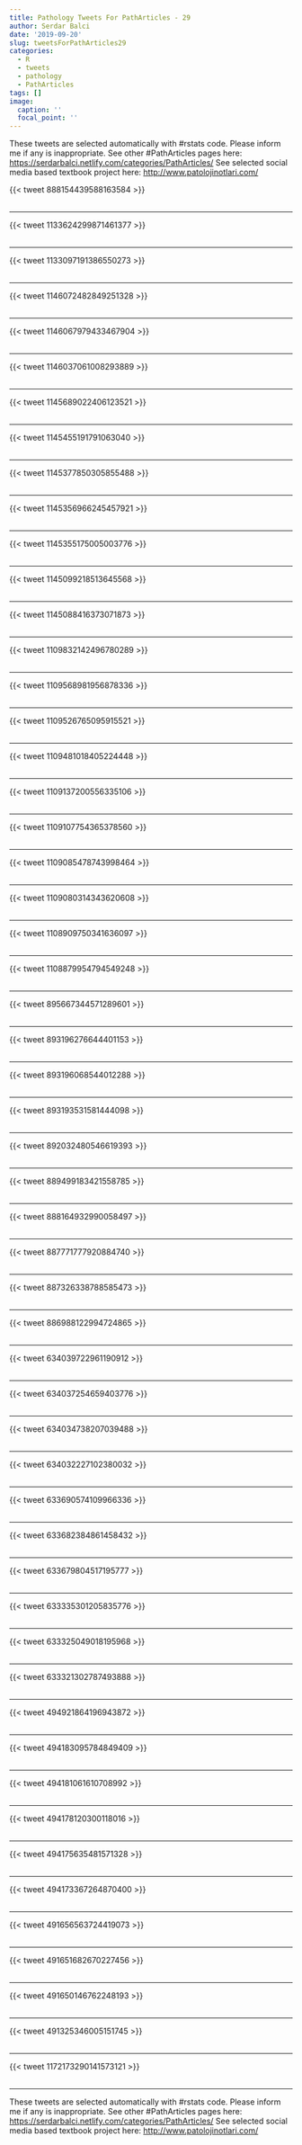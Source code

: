 ```yaml
---
title: Pathology Tweets For PathArticles - 29
author: Serdar Balci
date: '2019-09-20'
slug: tweetsForPathArticles29
categories:
  - R
  - tweets
  - pathology
  - PathArticles
tags: []
image:
  caption: ''
  focal_point: ''
---
```



These tweets are selected automatically with #rstats code. Please inform me if any is inappropriate.
See other #PathArticles pages here: https://serdarbalci.netlify.com/categories/PathArticles/ 
See selected social media based textbook project here: http://www.patolojinotlari.com/

{{< tweet 888154439588163584 >}}
<br>
<br>
<hr>
{{< tweet 1133624299871461377 >}}
<br>
<br>
<hr>
{{< tweet 1133097191386550273 >}}
<br>
<br>
<hr>
{{< tweet 1146072482849251328 >}}
<br>
<br>
<hr>
{{< tweet 1146067979433467904 >}}
<br>
<br>
<hr>
{{< tweet 1146037061008293889 >}}
<br>
<br>
<hr>
{{< tweet 1145689022406123521 >}}
<br>
<br>
<hr>
{{< tweet 1145455191791063040 >}}
<br>
<br>
<hr>
{{< tweet 1145377850305855488 >}}
<br>
<br>
<hr>
{{< tweet 1145356966245457921 >}}
<br>
<br>
<hr>
{{< tweet 1145355175005003776 >}}
<br>
<br>
<hr>
{{< tweet 1145099218513645568 >}}
<br>
<br>
<hr>
{{< tweet 1145088416373071873 >}}
<br>
<br>
<hr>
{{< tweet 1109832142496780289 >}}
<br>
<br>
<hr>
{{< tweet 1109568981956878336 >}}
<br>
<br>
<hr>
{{< tweet 1109526765095915521 >}}
<br>
<br>
<hr>
{{< tweet 1109481018405224448 >}}
<br>
<br>
<hr>
{{< tweet 1109137200556335106 >}}
<br>
<br>
<hr>
{{< tweet 1109107754365378560 >}}
<br>
<br>
<hr>
{{< tweet 1109085478743998464 >}}
<br>
<br>
<hr>
{{< tweet 1109080314343620608 >}}
<br>
<br>
<hr>
{{< tweet 1108909750341636097 >}}
<br>
<br>
<hr>
{{< tweet 1108879954794549248 >}}
<br>
<br>
<hr>
{{< tweet 895667344571289601 >}}
<br>
<br>
<hr>
{{< tweet 893196276644401153 >}}
<br>
<br>
<hr>
{{< tweet 893196068544012288 >}}
<br>
<br>
<hr>
{{< tweet 893193531581444098 >}}
<br>
<br>
<hr>
{{< tweet 892032480546619393 >}}
<br>
<br>
<hr>
{{< tweet 889499183421558785 >}}
<br>
<br>
<hr>
{{< tweet 888164932990058497 >}}
<br>
<br>
<hr>
{{< tweet 887771777920884740 >}}
<br>
<br>
<hr>
{{< tweet 887326338788585473 >}}
<br>
<br>
<hr>
{{< tweet 886988122994724865 >}}
<br>
<br>
<hr>
{{< tweet 634039722961190912 >}}
<br>
<br>
<hr>
{{< tweet 634037254659403776 >}}
<br>
<br>
<hr>
{{< tweet 634034738207039488 >}}
<br>
<br>
<hr>
{{< tweet 634032227102380032 >}}
<br>
<br>
<hr>
{{< tweet 633690574109966336 >}}
<br>
<br>
<hr>
{{< tweet 633682384861458432 >}}
<br>
<br>
<hr>
{{< tweet 633679804517195777 >}}
<br>
<br>
<hr>
{{< tweet 633335301205835776 >}}
<br>
<br>
<hr>
{{< tweet 633325049018195968 >}}
<br>
<br>
<hr>
{{< tweet 633321302787493888 >}}
<br>
<br>
<hr>
{{< tweet 494921864196943872 >}}
<br>
<br>
<hr>
{{< tweet 494183095784849409 >}}
<br>
<br>
<hr>
{{< tweet 494181061610708992 >}}
<br>
<br>
<hr>
{{< tweet 494178120300118016 >}}
<br>
<br>
<hr>
{{< tweet 494175635481571328 >}}
<br>
<br>
<hr>
{{< tweet 494173367264870400 >}}
<br>
<br>
<hr>
{{< tweet 491656563724419073 >}}
<br>
<br>
<hr>
{{< tweet 491651682670227456 >}}
<br>
<br>
<hr>
{{< tweet 491650146762248193 >}}
<br>
<br>
<hr>
{{< tweet 491325346005151745 >}}
<br>
<br>
<hr>
{{< tweet 1172173290141573121 >}}
<br>
<br>
<hr>


These tweets are selected automatically with #rstats code. Please inform me if any is inappropriate.
See other #PathArticles pages here: https://serdarbalci.netlify.com/categories/PathArticles/ 
See selected social media based textbook project here: http://www.patolojinotlari.com/
